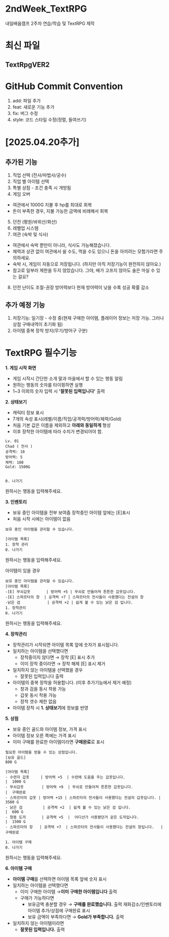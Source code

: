 # 2ndWeek_TextRPG
내일배움캠프 2주차 연습/학습 및 TextRPG 제작 

최신 파일
===========
## TextRpgVER2


GitHub Commit Convention
=========================
1. add: 파일 추가
2. feat: 새로운 기능 추가
3. fix: 버그 수정
4. style: 코드 스타일 수정(정렬, 들여쓰기)


[2025.04.20추가]
=========================
추가된 기능
-------------------------
1. 직업 선택 (전사/마법사/궁수)
2. 직업 별 아이템 선택
3. 특별 상점 - 조건 충족 시 개방됨
4. 게임 오버
  - 여관에서 1000G 지불 후 hp를 최대로 회복
  - 돈이 부족한 경우, 지불 가능한 금액에 비례해서 회복 
5. 던전 (평원/바위산/화산)
6. 레벨업 시스템
7. 여관 (숙박 및 식사)
  - 여관에서 숙박 뿐만이 아니라, 식사도 가능해졌습니다.
  - 체력과 상관 없이 여관에서 쉴 수도, 먹을 수도 있으니 돈을 아끼려는 모험가라면 주의하세요.
  - 숙박 시, 게임이 자동으로 저장됩니다. (하지만 아직 저장기능이 완전하지 않아요.)
  - 참고로 일부러 제한을 두지 않았습니다. 그야, 배가 고프지 않아도 술은 마실 수 있는 걸요?
8. 던전 난이도 조절-권장 방어력보다 현재 방어력이 낮을 수록 성공 확률 감소


추가 예정 기능
-------------------------
1. 저장기능: 일기장 - 수정 중(현재 구매한 아이템, 플레이어 정보는 저장 가능. 그러나 상점 구매내역이 초기화 됨)
2. 아이템 중복 장착 방지(무기/방어구 구분)



TextRPG 필수기능
================
**1. 게임 시작 화면**
  - 게임 시작시 간단한 소개 말과 마을에서 할 수 있는 행동 알림
  - 원하는 행동의 숫자를 타이핑하면 실행
  - 1~3 이외의 숫자 입력 시 **'잘못된 입력입니다'** 출력
  
**2. 상태보기**
  - 캐릭터 정보 표시
  - 7개의 속성 표시(레벨/이름/직업/공격력/방어력/체력/Gold)
  - 처음 기본 값은 이름을 제외하고 __아래와 동일하게__ 형성
  - 이후 장착한 아이템에 따라 수치가 변경되어야 함.
   ```상태창
   Lv. 01
   Chad ( 전사 )
   공격력: 10
   방어력: 5
   체력: 100
   Gold: 1500G

  
   0. 나가기
   ```

   원하시는 행동을 입력해주세요.
   >>
   
**3. 인벤토리**
  - 보유 중인 아이템을 전부 보여줌
     장착중인 아이템 앞에는 [E]표시
  - 처음 시작 시에는 아이템이 없음

   ```인벤토리
   보유 중인 아이템을 관리할 수 있습니다.

   [아이템 목록]
   1. 장착 관리
   0. 나가기
   ```
   
   원하시는 행동을 입력해주세요.
   >>

   아이템이 있을 경우
   ```인벤토리
   보유 중인 아이템을 관리할 수 있습니다.
   [아이템 목록]
   -[E] 무쇠갑옷       | 방어력 +5 | 무쇠로 만들어져 튼튼한 갑옷입니다.
   -[E] 스파르타의 창  | 공격력 +7 │ 스파르타의 전사들이 사용했다는 전설의 창
   -낡은 검            | 공격력 +2 | 쉽게 볼 수 있는 낡은 검 입니다.
   1. 장착관리
   0. 나가기
   ```

   원하시는 행동을 입력해주세요.
   >>
   
**4. 장착관리**
  - 장착관리가 시작되면 아이템 목록 앞에 숫자가 표시됩니다.
  - 일치하는 아이템을 선택했다면
    * 장착중이지 않다면 → 장착
       [E] 표시 추가
    * 이미 장착 중이라면 → 장착 해제
       [E] 표시 제거
  - 일치하지 않는 아이템을 선택했을 경우
    * 잘못된 입력입니다 출력
  - 아이템의 중복 장착을 허용합니다. (이후 추가기능에서 제거 예정)
    * 창과 검을 동시 착용 가능
    * 갑옷 동시 착용 가능
    * 장착 갯수 제한 없음
  - 아이템 장착 시 **1. 상태보기**에 정보를 반영

**5. 상점**
  - 보유 중인 골드와 아이템 정보, 가격 표시
  - 아이템 정보 오른 쪽에는 가격 표시
  - 이미 구매를 완료한 아이템이라면 **구매완료**로 표시

  ```상점
  필요한 아이템을 얻을 수 있는 상점입니다.
  [보유 골드]
  800 G

  [아이템 목록]
  - 수련자 갑옷     | 방어력 +5  | 수련에 도움을 주는 갑옷입니다.                   |  1000 G
  - 무쇠갑옷        | 방어력 +9  | 무쇠로 만들어져 튼튼한 갑옷입니다.               |  구매완료
  - 스파르타의 갑옷 | 방어력 +15 | 스파르타의 전사들이 사용했다는 전설의 갑옷입니다. |  3500 G
  - 낡은 검         | 공격력 +2  | 쉽게 볼 수 있는 낡은 검 입니다.                  |  600 G
  - 청동 도끼       | 공격력 +5  |  어디선가 사용됐던거 같은 도끼입니다.            |  1500 G
  - 스파르타의 창   | 공격력 +7  | 스파르타의 전사들이 사용했다는 전설의 창입니다.   |  구매완료

  1. 아이템 구매
  0. 나가기
  ```
  원하시는 행동을 입력해주세요.
  >>


**6. 아이템 구매**
  - **아이템 구매**를 선택하면 아이템 목록 앞에 숫자 표시
  - 일치하는 아이템을 선택했다면
    * 이미 구매한 아이템
      →**이미 구매한 아이템입니다** 출력
    * 구매가 가능하다면
      + 보유금액 충분할 경우
          → **구매를 완료했습니다.** 출력
          재화감소/인벤토리에 아이템 추가/상점에 구매완료 표시
      + 보유 금액이 부족하다면
          → **Gold가 부족합니다.** 출력
  - 일치하지 않는 아이템이라면
    * **잘못된 입력입니다.** 출력
          
